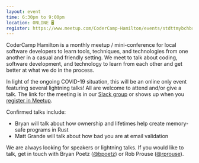 ```yaml
---
layout: event
time: 6:30pm to 9:00pm
location: ONLINE 🖥️
register: https://www.meetup.com/CoderCamp-Hamilton/events/stdttmybchbrb/
---
```


CoderCamp Hamilton is a monthly meetup / mini-conference for local software developers to learn tools, techniques, and technologies from one another in a casual and friendly setting. We meet to talk about coding, software development, and technology to learn from each other and get better at what we do in the process.

In light of the ongoing COVID-19 situation, this will be an online only event featuring several lightning talks! All are welcome to attend and/or give a talk. The link for the meeting is in our [Slack group](https://codercampslackin.azurewebsites.net/) or shows up when you [register in Meetup](https://www.meetup.com/CoderCamp-Hamilton/events/stdttmybchbrb/).

Confirmed talks include:

* Bryan will talk about how ownership and lifetimes help create memory-safe programs in Rust
* Matt Grande will talk about how bad you are at email validation


We are always looking for speakers or lightning talks. If you would like to talk, get in touch with Bryan Poetz ([@bpoetz](https://twitter.com/bpoetz)) or Rob Prouse ([@rprouse](https://twitter.com/rprouse)).
